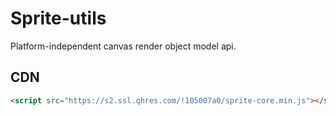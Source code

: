 # Sprite-utils

Platform-independent canvas render object model api.

## CDN

```html
<script src="https://s2.ssl.qhres.com/!105007a0/sprite-core.min.js"></script>
```
